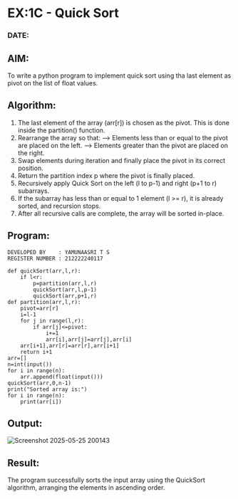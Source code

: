 # EX:1C - Quick Sort
### DATE:
## AIM:
To write a python program to implement quick sort using tha last element as pivot on the list of float values.

## Algorithm:
1. The last element of the array (arr[r]) is chosen as the pivot. This is done inside the partition() function.
2. Rearrange the array so that: --> Elements less than or equal to the pivot are placed on the left. --> Elements greater than the pivot are placed on the right.
3. Swap elements during iteration and finally place the pivot in its correct position.
4. Return the partition index p where the pivot is finally placed.
5. Recursively apply Quick Sort on the left (l to p-1) and right (p+1 to r) subarrays.
6. If the subarray has less than or equal to 1 element (l >= r), it is already sorted, and recursion stops.
7. After all recursive calls are complete, the array will be sorted in-place.
## Program:
```
DEVELOPED BY    : YAMUNAASRI T S
REGISTER NUMBER : 212222240117
```
```
def quickSort(arr,l,r):
    if l<r:
        p=partition(arr,l,r)
        quickSort(arr,l,p-1)
        quickSort(arr,p+1,r)
def partition(arr,l,r):
    pivot=arr[r]
    i=l-1
    for j in range(l,r):
        if arr[j]<=pivot:
            i+=1
            arr[i],arr[j]=arr[j],arr[i]
    arr[i+1],arr[r]=arr[r],arr[i+1]
    return i+1
arr=[]
n=int(input())
for i in range(n):
    arr.append(float(input()))
quickSort(arr,0,n-1)
print("Sorted array is:")
for i in range(n):
    print(arr[i])
```
## Output:
![Screenshot 2025-05-25 200143](https://github.com/user-attachments/assets/910477ef-92bc-4efe-9b16-010a6c43aa81)

## Result:
The program successfully sorts the input array using the QuickSort algorithm, arranging the elements in ascending order.
